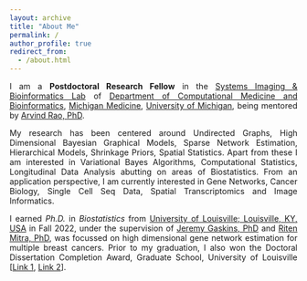 ```yaml
---
layout: archive
title: "About Me"
permalink: /
author_profile: true
redirect_from: 
  - /about.html
---
```


<span style="text-align: justify"> 

I am a **Postdoctoral Research Fellow**  in the <span style ="color:blue">[Systems Imaging & Bioinformatics Lab](https://sibl.lab.medicine.umich.edu/)</span> of <span style = "color:blue">[Department of Computational Medicine and Bioinformatics](https://medicine.umich.edu/dept/computational-medicine-bioinformatics)</span>,  <span style = "color:blue">[Michigan Medicine](https://www.uofmhealth.org/)</span>, <span style = "color:blue">[University of Michigan](https://umich.edu/)</span>, being mentored by <span style ="color:blue">[Arvind Rao, PhD](https://sph.umich.edu/faculty-profiles/rao-arvind.html)</span>. 

My research has been centered around Undirected Graphs, High Dimensional Bayesian Graphical Models, Sparse Network Estimation, Hierarchical Models, Shrinkage Priors, Spatial Statistics. Apart from these I am interested in Variational Bayes Algorithms, Computational Statistics, Longitudinal Data Analysis abutting on areas of Biostatistics. From an application perspective, I am currently interested in Gene Networks, Cancer Biology, Single Cell Seq Data, Spatial Transcriptomics and Image Informatics.

I earned _Ph.D._ in _Biostatistics_ from <span style ="color:blue">[University of Louisville; Louisville, KY, USA](https://louisville.edu/)</span> in Fall 2022, under the supervision of <span style ="color:blue">[Jeremy Gaskins, PhD](https://louisville.edu/sphis/directory/jeremy-gaskins-phd)</span> and <span style ="color:blue">[Riten Mitra, PhD](https://louisville.edu/sphis/directory/riten-mitra)</span>, was focussed on high dimensional gene network estimation for multiple breast cancers. Prior to my graduation, I also won the Doctoral Dissertation Completion Award, Graduate School, University of Louisville [<span style ="color:blue">[Link 1](https://louisville.edu/graduate/current-students/funding-opportunities/university-fellowships)</span>, <span style ="color:blue">[Link 2](https://louisville.edu/graduate/faculty-staff/directors-of-graduate-studies/fall-2018/DoctoralDissertationCompletion.pdf/)</span>]. 
